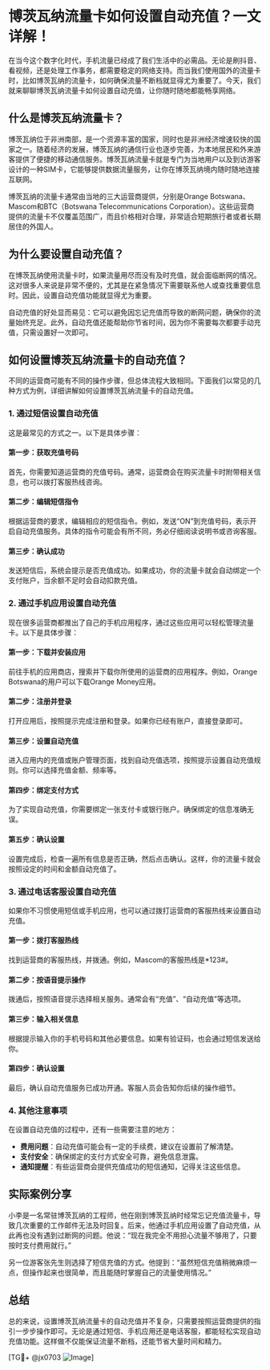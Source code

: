 # 博茨瓦纳流量卡如何设置自动充值？一文详解！

在当今这个数字化时代，手机流量已经成了我们生活中的必需品。无论是刷抖音、看视频，还是处理工作事务，都需要稳定的网络支持。而当我们使用国外的流量卡时，比如博茨瓦纳的流量卡，如何确保流量不断档就显得尤为重要了。今天，我们就来聊聊博茨瓦纳流量卡如何设置自动充值，让你随时随地都能畅享网络。

## 什么是博茨瓦纳流量卡？

博茨瓦纳位于非洲南部，是一个资源丰富的国家，同时也是非洲经济增速较快的国家之一。随着经济的发展，博茨瓦纳的通信行业也逐步完善，为本地居民和外来游客提供了便捷的移动通信服务。博茨瓦纳流量卡就是专门为当地用户以及到访游客设计的一种SIM卡，它能够提供数据流量服务，让你在博茨瓦纳境内随时随地连接互联网。

博茨瓦纳的流量卡通常由当地的三大运营商提供，分别是Orange Botswana、Mascom和BTC（Botswana Telecommunications Corporation）。这些运营商提供的流量卡不仅覆盖范围广，而且价格相对合理，非常适合短期旅行者或者长期居住的外国人。

## 为什么要设置自动充值？

在博茨瓦纳使用流量卡时，如果流量用尽而没有及时充值，就会面临断网的情况。这对很多人来说是非常不便的，尤其是在紧急情况下需要联系他人或查找重要信息时。因此，设置自动充值功能就显得尤为重要。

自动充值的好处显而易见：它可以避免因忘记充值而导致的断网问题，确保你的流量始终充足。此外，自动充值还能帮助你节省时间，因为你不需要每次都要手动充值，只需设置好一次即可。

## 如何设置博茨瓦纳流量卡的自动充值？

不同的运营商可能有不同的操作步骤，但总体流程大致相同。下面我们以常见的几种方式为例，详细讲解如何设置博茨瓦纳流量卡的自动充值。

### 1. 通过短信设置自动充值

这是最常见的方式之一。以下是具体步骤：

#### 第一步：获取充值号码
首先，你需要知道运营商的充值号码。通常，运营商会在购买流量卡时附带相关信息，也可以拨打客服热线咨询。

#### 第二步：编辑短信指令
根据运营商的要求，编辑相应的短信指令。例如，发送“ON”到充值号码，表示开启自动充值服务。具体的指令可能会有所不同，务必仔细阅读说明书或咨询客服。

#### 第三步：确认成功
发送短信后，系统会提示是否充值成功。如果成功，你的流量卡就会自动绑定一个支付账户，当余额不足时会自动扣款充值。

### 2. 通过手机应用设置自动充值

现在很多运营商都推出了自己的手机应用程序，通过这些应用可以轻松管理流量卡。以下是具体步骤：

#### 第一步：下载并安装应用
前往手机的应用商店，搜索并下载你所使用的运营商的应用程序。例如，Orange Botswana的用户可以下载Orange Money应用。

#### 第二步：注册并登录
打开应用后，按照提示完成注册和登录。如果你已经有账户，直接登录即可。

#### 第三步：设置自动充值
进入应用内的充值或账户管理页面，找到自动充值选项，按照提示设置自动充值规则。你可以选择充值金额、频率等。

#### 第四步：绑定支付方式
为了实现自动充值，你需要绑定一张支付卡或银行账户。确保绑定的信息准确无误。

#### 第五步：确认设置
设置完成后，检查一遍所有信息是否正确，然后点击确认。这样，你的流量卡就会按照设定的时间和金额自动充值了。

### 3. 通过电话客服设置自动充值

如果你不习惯使用短信或手机应用，也可以通过拨打运营商的客服热线来设置自动充值。

#### 第一步：拨打客服热线
找到运营商的客服热线，并拨通。例如，Mascom的客服热线是*123#。

#### 第二步：按语音提示操作
拨通后，按照语音提示选择相关服务。通常会有“充值”、“自动充值”等选项。

#### 第三步：输入相关信息
根据提示输入你的手机号码和其他必要信息。如果有验证码，也会通过短信发送给你。

#### 第四步：确认设置
最后，确认自动充值服务已成功开通。客服人员会告知你后续的操作细节。

### 4. 其他注意事项

在设置自动充值的过程中，还有一些需要注意的地方：

- **费用问题**：自动充值可能会有一定的手续费，建议在设置前了解清楚。
- **支付安全**：确保绑定的支付方式安全可靠，避免信息泄露。
- **通知提醒**：有些运营商会提供充值成功的短信通知，记得关注这些信息。

## 实际案例分享

小李是一名常驻博茨瓦纳的工程师，他在刚到博茨瓦纳时经常忘记充值流量卡，导致几次重要的工作邮件无法及时回复。后来，他通过手机应用设置了自动充值，从此再也没有遇到过断网的问题。他说：“现在我完全不用担心流量不够用了，只要按时支付费用就行。”

另一位游客张先生则选择了短信充值的方式。他提到：“虽然短信充值稍微麻烦一点，但操作起来也很简单，而且能随时掌握自己的流量使用情况。”

## 总结

总的来说，设置博茨瓦纳流量卡的自动充值并不复杂，只需要按照运营商提供的指引一步步操作即可。无论是通过短信、手机应用还是电话客服，都能轻松实现自动充值功能。这样做不仅能保证流量不断档，还能节省大量时间和精力。

[TG💪+ @jx0703 ![Image](https://github.com/user-attachments/assets/dbca1d08-cadb-493c-b0ec-ad6f7a83f270)]